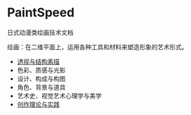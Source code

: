 # PaintSpeed

日式动漫类绘画技术文档

绘画：在二维平面上，运用各种工具和材料来塑造形象的艺术形式。


- [透视与结构素描](./perspective_and_structural_sketch/readme.md)
- 色彩、质感与光影
- 设计、构成与构图
- 角色、背景与道具
- 艺术史、视觉艺术心理学与美学
- [创作理论与实践](./creative_theory_and_practice/readme.md)